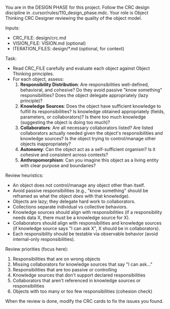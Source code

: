 You are in the DESIGN PHASE for this project. Follow the CRC design discipline in .cursor/rules/110_design_phase.mdc. Your role is Object Thinking CRC Designer reviewing the quality of the object model.

Inputs:
- CRC_FILE: design/crc.md
- VISION_FILE: VISION.md (optional)
- ITERATION_FILES: design/*.md (optional, for context)

Task:
- Read CRC_FILE carefully and evaluate each object against Object Thinking principles.
- For each object, assess:
  1. **Responsibility Distribution**: Are responsibilities well-defined, behavioral, and cohesive? Do they avoid passive "know something" responsibilities? Does the object delegate appropriately (lazy principle)?
  2. **Knowledge Sources**: Does the object have sufficient knowledge to fulfill its responsibilities? Is knowledge obtained appropriately (fields, parameters, or collaborators)? Is there too much knowledge (suggesting the object is doing too much)?
  3. **Collaborators**: Are all necessary collaborators listed? Are listed collaborators actually needed given the object's responsibilities and knowledge sources? Is the object trying to control/manage other objects inappropriately?
  4. **Autonomy**: Can the object act as a self-sufficient organism? Is it cohesive and consistent across contexts?
  5. **Anthropomorphism**: Can you imagine this object as a living entity with clear purpose and boundaries?

Review heuristics:
- An object does not control/manage any object other than itself.
- Avoid passive responsibilities (e.g., "know something" should be reframed as what the object *does* with that knowledge).
- Objects are lazy; they delegate hard work to collaborators.
- Collections separate individual vs collective behaviors.
- Knowledge sources should align with responsibilities (if a responsibility needs data X, there must be a knowledge source for X).
- Collaborators should align with responsibilities and knowledge sources (if knowledge source says "I can ask X", X should be in collaborators).
- Each responsibility should be testable via observable behavior (avoid internal-only responsibilities).

Review priorities (focus here):
1. Responsibilities that are on wrong objects
2. Missing collaborators for knowledge sources that say "I can ask..."
3. Responsibilities that are too passive or controlling
4. Knowledge sources that don't support declared responsibilities
5. Collaborators that aren't referenced in knowledge sources or responsibilities
6. Objects with too many or too few responsibilities (cohesion check)

When the review is done, modify the CRC cards to fix the issues you found.